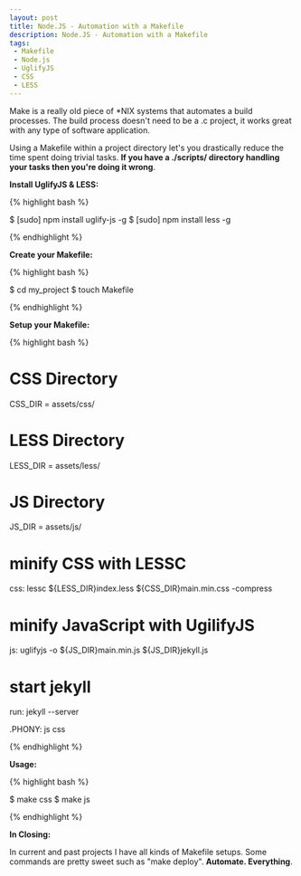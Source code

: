 ```yaml
---
layout: post
title: Node.JS - Automation with a Makefile
description: Node.JS - Automation with a Makefile
tags:
 - Makefile
 - Node.js
 - UglifyJS
 - CSS
 - LESS
---
```


Make is a really old piece of *NIX systems that automates a build processes. The build process doesn't need to be a .c project, it works great with any type of software application.

Using a Makefile within a project directory let's you drastically reduce the time spent doing trivial tasks. **If you have a ./scripts/ directory handling your tasks then you're doing it wrong**.

**Install UglifyJS & LESS:**

{% highlight bash %}

$ [sudo] npm install uglify-js -g
$ [sudo] npm install less -g

{% endhighlight %}

**Create your Makefile:**

{% highlight bash %}

$ cd my_project
$ touch Makefile

{% endhighlight %}

**Setup your Makefile:**

{% highlight bash %}

# CSS Directory
CSS_DIR = assets/css/

# LESS Directory
LESS_DIR = assets/less/

# JS Directory
JS_DIR = assets/js/

# minify CSS with LESSC
css:
  lessc ${LESS_DIR}index.less ${CSS_DIR}main.min.css -compress

# minify JavaScript with UgilifyJS
js:
  uglifyjs -o ${JS_DIR}main.min.js ${JS_DIR}jekyll.js

# start jekyll
run:
  jekyll --server

.PHONY: js css

{% endhighlight %}

**Usage:**

{% highlight bash %}

$ make css
$ make js

{% endhighlight %}

**In Closing:**

In current and past projects I have all kinds of Makefile setups. Some commands are pretty sweet such as "make deploy". **Automate. Everything**.



